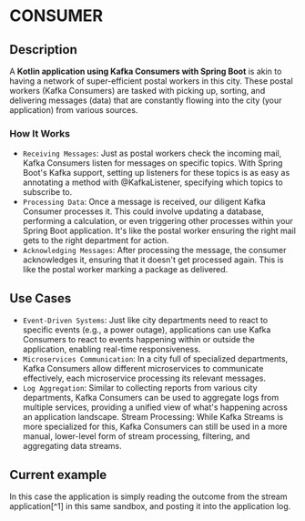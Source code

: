 # CONSUMER

## Description
A **Kotlin application using Kafka Consumers with Spring Boot** is akin to having a network of super-efficient postal workers in this city. These postal workers (Kafka Consumers) are tasked with picking up, sorting, and delivering messages (data) that are constantly flowing into the city (your application) from various sources.

### How It Works

* `Receiving Messages`: Just as postal workers check the incoming mail, Kafka Consumers listen for messages on specific topics. With Spring Boot's Kafka support, setting up listeners for these topics is as easy as annotating a method with @KafkaListener, specifying which topics to subscribe to.
* `Processing Data`: Once a message is received, our diligent Kafka Consumer processes it. This could involve updating a database, performing a calculation, or even triggering other processes within your Spring Boot application. It's like the postal worker ensuring the right mail gets to the right department for action.
* `Acknowledging Messages`: After processing the message, the consumer acknowledges it, ensuring that it doesn't get processed again. This is like the postal worker marking a package as delivered.

## Use Cases

* `Event-Driven Systems`: Just like city departments need to react to specific events (e.g., a power outage), applications can use Kafka Consumers to react to events happening within or outside the application, enabling real-time responsiveness.
* `Microservices Communication`: In a city full of specialized departments, Kafka Consumers allow different microservices to communicate effectively, each microservice processing its relevant messages.
* `Log Aggregation`: Similar to collecting reports from various city departments, Kafka Consumers can be used to aggregate logs from multiple services, providing a unified view of what's happening across an application landscape.
Stream Processing: While Kafka Streams is more specialized for this, Kafka Consumers can still be used in a more manual, lower-level form of stream processing, filtering, and aggregating data streams.

## Current example

In this case the application is simply reading the outcome from the stream application[^1] in this same sandbox, and posting 
it into the application log.
